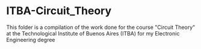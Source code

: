 # ITBA-Circuit_Theory

This folder is a compilation of the work done for the course "Circuit Theory" at the Technological Institute of Buenos Aires (ITBA) for my Electronic Engineering degree

